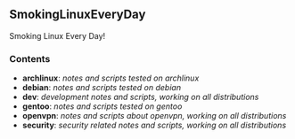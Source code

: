 ## SmokingLinuxEveryDay
Smoking Linux Every Day!

### Contents
* **archlinux**: *notes and scripts tested on archlinux*
* **debian**: *notes and scripts tested on debian*
* **dev**: *development notes and scripts, working on all distributions*
* **gentoo**: *notes and scripts tested on gentoo*
* **openvpn**: *notes and scripts about openvpn, working on all distributions*
* **security**: *security related notes and scripts, working on all distributions*


